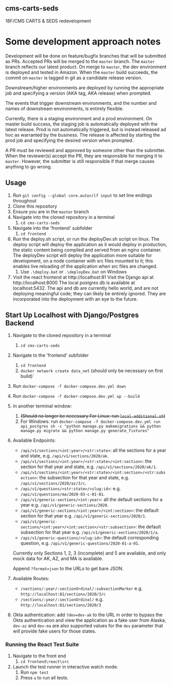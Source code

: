 ## cms-carts-seds

18F/CMS CARTS &amp; SEDS redevelopment

# Some development approach notes

Development will be done on feature/bugfix branches that will be submitted as PRs. Accepted PRs will be merged to the `master` branch. The `master` branch reflects our latest product. On merge to `master`, the dev environment is deployed and tested in Amazon. When the `master` build succeeds, the commit on `master` is tagged in git as a candidate release version.

Downstream/higher environments are deployed by running the appropriate job and specifying a version (AKA tag, AKA release) when prompted.

The events that trigger downstream environments, and the number and names of downstream environments, is entirely flexible.

Currently, there is a staging environment and a prod environment.
On master build success, the staging job is automatically deployed with the latest release.
Prod is not automatically triggered, but is instead released ad hoc as warranted by the business. The release is affected by starting the prod job and specifying the desired version when prompted.

A PR must be reviewed and approved by someone other than the submitter. When the reviewer(s) accept the PR, they are responsible for merging it to `master`. However, the submitter is still responsible if that merge causes anything to go wrong.

## Usage

1. Run `git config --global core.autocrlf input` to set line endings throughout
2. Clone this repository
3. Ensure you are in the `master` branch
4. Navigate into the cloned repository in a terminal
   1. `cd cms-carts-seds`
5. Navigate into the 'frontend' subfolder
   1. `cd frontend`
6. Run the deploy.sh script, or run the deployDev.sh script on linux. The deploy script will deploy the application as it would deploy in production, the static content being compiled and served from an nginx container. The deployDev script will deploy the application more suitable for development, on a node container with src files mounted to it; this enables live reloading of the application when src files are changed.
   1. Use `.\deploy.bat` or `.\deployDev.bat` on Windows
7. Visit the react frontend at http://localhost:81 Visit the Django api at http://localhost:8000 The local postgres db is available at localhost:5432. The api and db are currently hello world, and are not deploying meaningful code; they can likely be entirely ignored. They are incorporated into the deployment with an eye to the future.

## Start Up Localhost with Django/Postgres Backend

1. Navigate to the cloned repository in a terminal
   1. `cd cms-carts-seds`
2. Navigate to the 'frontend' subfolder
   1. `cd frontend`
   2.  `docker network create data_net` (should only be necessary on first build)`
3. Run `docker-compose -f docker-compose.dev.yml down`
4. Run `docker-compose -f docker-compose.dev.yml up --build`
5. In another terminal window:
   1. ~~(Should no longer be necessary For Linux: run `local-additional.sh`)~~
   2. For Windows: run `docker-compose -f docker-compose.dev.yml run api_postgres sh -c "python manage.py makemigrations && python manage.py migrate && python manage.py generate_fixtures"`
6. Available Endpoints:
    - `/api/v1/sections/<int:year>/<str:state>`: all the sections for a year and state, e.g. `/api/v1/sections/2020/ak`.
    - `/api/v1/sections/<int:year>/<str:state>/<int:section>`: the section for that year and state, e.g. `/api/v1/sections/2020/ak/1`.
    - `/api/v1/sections/<int:year>/<str:state>/<int:section>/<str:subsection>`: the subsection for that year and state, e.g. `/api/v1/sections/2020/az/3/c`.
    - `/api/v1/questions/<str:state>/<slug:id>`: e.g. `/api/v1/questions/ma/2020-03-c-01-01`.
    - `/api/v1/generic-sections/<int:year>`: all the default sections for a year e.g. `/api/v1/generic-sections/2020`.
    - `/api/v1/generic-sections/<int:year>/<int:section>`: the default section for that year e.g. `/api/v1/generic-sections/2020/1`.
    - `/api/v1/generic-sections/<int:year>/<int:section>/<str:subsection>`: the default subsection for that year e.g. `/api/v1/generic-sections/2020/1/a`.
    - `/api/v1/generic-questions/<slug:id>`: the default corresponding question, e.g. `/api/v1/generic-questions/2020-01-a-01`.

    Currently only Sections 1, 2, 3 (incomplete) and 5 are available, and only mock data for AK, AZ, and MA is available.

    Append `?format=json` to the URLs to get bare JSON.
7. Available Routes:
   - `/sections/:year/:sectionOrdinal/:subsectionMarker` e.g. `http://localhost:81/sections/2020/3/c`
   - `/sections/:year/:sectionOrdinal/` e.g. `http://localhost:81/sections/2020/3`
8. Okta authentication: add `?dev=dev-ak` to the URL in order to bypass the Okta authentication and view the application as a fake user from Alaska; `dev-az` and `dev-ma` are also supported values for the `dev` parameter that will provide fake users for those states.

### Running the React Test Suite

1. Navigate to the front end
   1. `cd frontend\react\src`
2. Launch the test runner in interactive watch mode.
   1. Run `npm test`
   2. Press `a` to run all tests.
